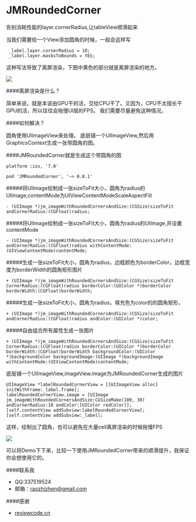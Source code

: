 # JMRoundedCorner
告别消耗性能的layer.cornerRadius,让tableView顺滑起来

当我们需要给一个View添加圆角的时候，一般会这样写
	
	 _label.layer.cornerRadius = 10;
  	 _label.layer.masksToBounds = YES;
  	 
这种写法导致了离屏渲染，下图中黄色的部分就是离屏渲染的地方。

![](https://github.com/raozhizhen/JMRoundedCorner/blob/master/IMG_2574.PNG?raw=true)

####离屏渲染是什么？

简单来说，就是本该由GPU干的活，交给CPU干了。又因为，CPU不太擅长干GPU的活，所以往往会拖慢UI层的FPS。
我们需要尽量避免这种情况。

####如何解决？

圆角使用UIImageView来处理。
底层铺一个UIImageView,然后用GraphicsContext生成一张带圆角的图。

####JMRoundedCorner就是生成这个带圆角的图


	platform :ios, '7.0'
	
	pod 'JMRoundedCorner', '~> 0.0.1'
	
	
#####将UIImage绘制成一张sizeToFit大小，圆角为radius的UIImage,contentMode为UIViewContentModeScaleAspectFill

	- (UIImage *)jm_imageWithRoundedCornersAndSize:(CGSize)sizeToFit andCornerRadius:(CGFloat)radius;
	
#####将UIImage绘制成一张sizeToFit大小，圆角为radius的UIImage,并设置contentMode

	- (UIImage *)jm_imageWithRoundedCornersAndSize:(CGSize)sizeToFit andCornerRadius:(CGFloat)radius withContentMode:(UIViewContentMode)contentMode;

#####生成一张sizeToFit大小，圆角为radius，边框颜色为borderColor，边框宽度为borderWidth的圆角矩形图片

	+ (UIImage *)jm_imageWithRoundedCornersAndSize:(CGSize)sizeToFit CornerRadius:(CGFloat)radius borderColor:(UIColor *)borderColor borderWidth:(CGFloat)borderWidth;

#####生成一张sizeToFit大小，圆角为radius，填充色为color的的圆角矩形，

	+ (UIImage *)jm_imageWithRoundedCornersAndSize:(CGSize)sizeToFit andCornerRadius:(CGFloat)radius andColor:(UIColor *)color;

#####自由组合所有属性生成一张图片

	+ (UIImage *)jm_imageWithRoundedCornersAndSize:(CGSize)sizeToFit CornerRadius:(CGFloat)radius borderColor:(UIColor *)borderColor borderWidth:(CGFloat)borderWidth backgroundColor:(UIColor *)backgroundColor backgroundImage:(UIImage *)backgroundImage withContentMode:(UIViewContentMode)contentMode;


底层铺一个UIImageView,imageView.image为JMRoundedCorner生成的图片

    UIImageView *labelRoundedCornerView = [[UIImageView alloc] initWithFrame:_label.frame];
    labelRoundedCornerView.image = [UIImage jm_imageWithRoundedCornersAndSize:CGSizeMake(100, 30) andCornerRadius:10 andColor:[UIColor redColor]];
    [self.contentView addSubview:labelRoundedCornerView];
    [self.contentView addSubview:_label];


这样，绘制出了圆角，也可以避免在大量cell离屏渲染的时候拖慢FPS

![](https://github.com/raozhizhen/JMRoundedCorner/blob/master/IMG_2573.PNG?raw=true)




可以将Demo下下来，比较一下使用JMRoundedCorner带来的顺滑提升，我保证你会想使用它的。


####联系我

- QQ:337519524
- 邮箱：raozhizhen@gmail.com

####感谢

- [reviewcode.cn](http://www.reviewcode.cn/article.html?reviewId=7)

